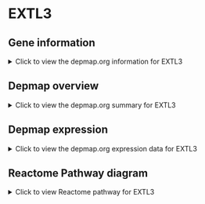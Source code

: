 <h1>EXTL3</h1>

<h2>Gene information</h2>
<details>
  <summary>Click to view the depmap.org information for EXTL3</summary>
  <iframe src="https://depmap.org/portal/gene/EXTL3?tab=about" style="border:none;width:100%;height:800px"></iframe>
</details>

<h2>Depmap overview</h2>
<details>
  <summary>Click to view the depmap.org summary for EXTL3</summary>
  <iframe src="https://depmap.org/portal/gene/EXTL3?tab=overview" style="border:none;width:100%;height:800px"></iframe>
</details>

<h2>Depmap expression</h2>
<details>
  <summary>Click to view the depmap.org expression data for EXTL3</summary>
  <iframe src="https://depmap.org/portal/gene/EXTL3?tab=characterization" style="border:none;width:100%;height:800px"></iframe>
</details>



<h2>Reactome Pathway diagram</h2>
<details>
  <summary>Click to view Reactome pathway for EXTL3</summary>
  <p>XBP1(S) activates chaperone genes</p>
  <iframe src="https://reactome.org/PathwayBrowser/#/R-HSA-381038" style="border:none;width:100%;height:800px"></iframe>
</details>



